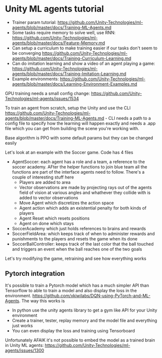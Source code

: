 # Unity ML agents tutorial

* Trainer param tutorial: https://github.com/Unity-Technologies/ml-agents/blob/master/docs/Training-ML-Agents.md
* Some tasks require memory to solve well, use RNN: https://github.com/Unity-Technologies/ml-agents/blob/master/docs/Feature-Memory.md
* Can setup a curriculum to make training easier if our tasks don't seem to be converging https://github.com/Unity-Technologies/ml-agents/blob/master/docs/Training-Curriculum-Learning.md
* Can do imitation learning and show a video of an agent playing a game: https://github.com/Unity-Technologies/ml-agents/blob/master/docs/Training-Imitation-Learning.md
* Example environments: https://github.com/Unity-Technologies/ml-agents/blob/master/docs/Learning-Environment-Examples.md

GPU training needs a small config change: https://github.com/Unity-Technologies/ml-agents/issues/1534

To train an agent from scratch, setup the Unity and use the CLI https://github.com/Unity-Technologies/ml-agents/blob/master/docs/Training-ML-Agents.md - CLI needs a path to a config file to specify how the learning will happen exactly and needs a .app file which you can get from building the scene you're working with.

 Base algorithm is PPO with some default params but they can be changed easily


Let's look at an example with the Soccer game. Code has 4 files
* AgentSoccer: each agent has a role and a team, a reference to the soccer academy. AFter the helper functions to join blue team all the functions are part of the interface agents need to follow. There's a couple of interesting stuff here
	- Players are added to area
	- Vector observations are made by projecting rays out of the agents field of vision at various angles and whathever they collide with is added to vector observations
	- Move Agent which discretizes the action space
	- Agent action which adds an existential penalty for both kinds of players
	- Agent Reset which resets positions
	- Agent on done which stays
* SoccerAcademy which just holds references to brains and rewards
* SoccerFieldArea: which keeps track of when to administer rewards and punishments to the players and resets the game when its done
* SoccerBallController: keeps track of the last color that the ball touched and triggers an event when the ball reaches one of the two goals

Let's try modifying the game, retraining and see how everything works



## Pytorch integration
It's possible to train a Pytorch model which has a much simpler API than Tensorflow to able to train a model and also display the loss in the environment. https://github.com/xkiwilabs/DQN-using-PyTorch-and-ML-Agents. The way this works is
* In python use the unity agents library to get a gym like API for your Unity environment
* Create a trainer, tester, replay memory and the model file and everything just works
* You can even display the loss and training using Tensorboard

Unfortunately AFAIK it's not possible to embed the model as a trained brain in Unity ML agents: https://github.com/Unity-Technologies/ml-agents/issues/1300
